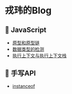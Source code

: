 # 戎玮的Blog

## 🐷 JavaScript
- [原型和原型链](https://github.com/pengyw97/Blog/issues/1)
- [数据类型的检测](https://github.com/pengyw97/Blog/issues/2)
- [执行上下文与执行上下文栈](https://github.com/pengyw97/Blog/issues/4)

## 🐼 手写API
- [instanceof](https://github.com/pengyw97/Blog/issues/3)
